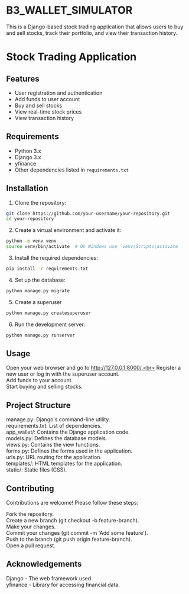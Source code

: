 # B3_WALLET_SIMULATOR
This is a Django-based stock trading application that allows users to buy and sell stocks, track their portfolio, and view their transaction history.

# Stock Trading Application
## Features

- User registration and authentication
- Add funds to user account
- Buy and sell stocks
- View real-time stock prices
- View transaction history

## Requirements

- Python 3.x
- Django 3.x
- yfinance
- Other dependencies listed in `requirements.txt`

## Installation

1. Clone the repository:

```sh
git clone https://github.com/your-username/your-repository.git
cd your-repository´
```

2. Create a virtual environment and activate it:
```sh
python -m venv venv
source venv/bin/activate  # On Windows use `venv\Scripts\activate
```

3. Install the required dependencies:
```sh
pip install -r requirements.txt
```

4. Set up the database:
```sh
python manage.py migrate
```

5. Create a superuser
```sh
python manage.py createsuperuser
```

6. Run the development server:
```sh
python manage.py runserver
```

## Usage
Open your web browser and go to http://127.0.0.1:8000/.<br>
Register a new user or log in with the superuser account.<br>
Add funds to your account.<br>
Start buying and selling stocks.<br>

## Project Structure
manage.py: Django's command-line utility. <br>
requirements.txt: List of dependencies. <br>
app_wallet/: Contains the Django application code. <br>
models.py: Defines the database models. <br>
views.py: Contains the view functions. <br>
forms.py: Defines the forms used in the application. <br>
urls.py: URL routing for the application. <br>
templates/: HTML templates for the application. <br>
static/: Static files (CSS). <br>

## Contributing
Contributions are welcome! Please follow these steps:

Fork the repository.<br>
Create a new branch (git checkout -b feature-branch).<br>
Make your changes.<br>
Commit your changes (git commit -m 'Add some feature').<br>
Push to the branch (git push origin feature-branch).<br>
Open a pull request.<br>

## Acknowledgements
Django - The web framework used.<br>
yfinance - Library for accessing financial data.<br>
